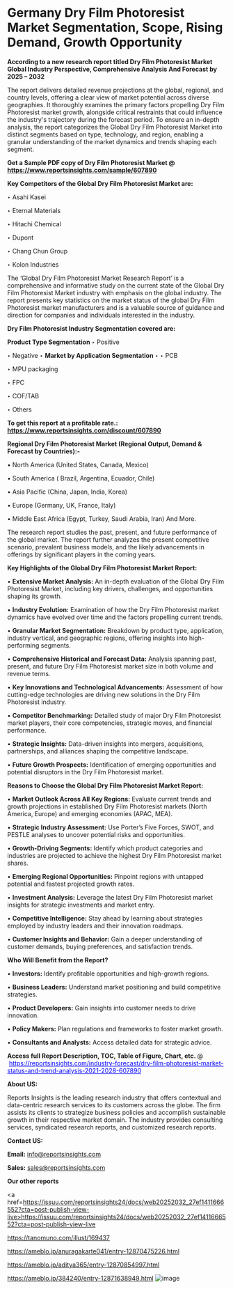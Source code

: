 # Germany Dry Film Photoresist Market Segmentation, Scope, Rising Demand, Growth Opportunity 

<strong>According to a new research report titled Dry Film Photoresist Market Global Industry Perspective, Comprehensive Analysis And Forecast by 2025 – 2032</strong>

The report delivers detailed revenue projections at the global, regional, and country levels, offering a clear view of market potential across diverse geographies. It thoroughly examines the primary factors propelling Dry Film Photoresist market growth, alongside critical restraints that could influence the industry's trajectory during the forecast period. To ensure an in-depth analysis, the report categorizes the Global Dry Film Photoresist Market into distinct segments based on type, technology, and region, enabling a granular understanding of the market dynamics and trends shaping each segment.

<strong>Get a Sample PDF copy of Dry Film Photoresist Market </strong><strong>@<a href=https://www.reportsinsights.com/sample/607890 style=color:#0000ff;> https://www.reportsinsights.com/sample/607890</a></strong></font>

<strong>Key Competitors of the Global Dry Film Photoresist Market are:</strong>

‣ Asahi Kasei

‣ Eternal Materials

‣ Hitachi Chemical

‣ Dupont

‣ Chang Chun Group

‣ Kolon Industries

The ‘Global Dry Film Photoresist Market Research Report’ is a comprehensive and informative study on the current state of the Global Dry Film Photoresist Market industry with emphasis on the global industry. The report presents key statistics on the market status of the global Dry Film Photoresist market manufacturers and is a valuable source of guidance and direction for companies and individuals interested in the industry.

<strong>Dry Film Photoresist Industry Segmentation covered are:</strong>

<strong>Product Type Segmentation</strong>
‣
Positive

‣ Negative
‣ 
<strong>Market by Application Segmentation</strong>
‣
‣  PCB

‣ MPU packaging

‣ FPC

‣ COF/TAB

‣ Others

<strong>To get this report at a profitable rate.: <a href=https://www.reportsinsights.com/discount/607890 style=color:#0000ff;>https://www.reportsinsights.com/discount/607890</a></strong></font>

<strong>Regional Dry Film Photoresist Market (Regional Output, Demand &amp; Forecast by Countries):-</strong>

• North America (United States, Canada, Mexico)

• South America ( Brazil, Argentina, Ecuador, Chile)

• Asia Pacific (China, Japan, India, Korea)

• Europe (Germany, UK, France, Italy)

• Middle East Africa (Egypt, Turkey, Saudi Arabia, Iran) And More.

The research report studies the past, present, and future performance of the global market. The report further analyzes the present competitive scenario, prevalent business models, and the likely advancements in offerings by significant players in the coming years.

<strong>Key Highlights of the Global Dry Film Photoresist Market Report:</strong>

• <strong>Extensive Market Analysis:</strong> An in-depth evaluation of the Global Dry Film Photoresist Market, including key drivers, challenges, and opportunities shaping its growth.

• <strong>Industry Evolution:</strong> Examination of how the Dry Film Photoresist market dynamics have evolved over time and the factors propelling current trends.

• <strong>Granular Market Segmentation:</strong> Breakdown by product type, application, industry vertical, and geographic regions, offering insights into high-performing segments.

• <strong>Comprehensive Historical and Forecast Data:</strong> Analysis spanning past, present, and future Dry Film Photoresist market size in both volume and revenue terms.

• <strong>Key Innovations and Technological Advancements:</strong> Assessment of how cutting-edge technologies are driving new solutions in the Dry Film Photoresist industry.

• <strong>Competitor Benchmarking:</strong> Detailed study of major Dry Film Photoresist market players, their core competencies, strategic moves, and financial performance.

• <strong>Strategic Insights:</strong> Data-driven insights into mergers, acquisitions, partnerships, and alliances shaping the competitive landscape.

• <strong>Future Growth Prospects:</strong> Identification of emerging opportunities and potential disruptors in the Dry Film Photoresist market.

<strong>Reasons to Choose the Global Dry Film Photoresist Market Report:</strong>

• <strong>Market Outlook Across All Key Regions:</strong> Evaluate current trends and growth projections in established Dry Film Photoresist markets (North America, Europe) and emerging economies (APAC, MEA).

• <strong>Strategic Industry Assessment:</strong> Use Porter’s Five Forces, SWOT, and PESTLE analyses to uncover potential risks and opportunities.

• <strong>Growth-Driving Segments:</strong> Identify which product categories and industries are projected to achieve the highest Dry Film Photoresist market shares.

• <strong>Emerging Regional Opportunities:</strong> Pinpoint regions with untapped potential and fastest projected growth rates.

• <strong>Investment Analysis:</strong> Leverage the latest Dry Film Photoresist market insights for strategic investments and market entry.

• <strong>Competitive Intelligence:</strong> Stay ahead by learning about strategies employed by industry leaders and their innovation roadmaps.

• <strong>Customer Insights and Behavior:</strong> Gain a deeper understanding of customer demands, buying preferences, and satisfaction trends.

<strong>Who Will Benefit from the Report?</strong>

• <strong>Investors:</strong> Identify profitable opportunities and high-growth regions.

• <strong>Business Leaders:</strong> Understand market positioning and build competitive strategies.

• <strong>Product Developers:</strong> Gain insights into customer needs to drive innovation.

• <strong>Policy Makers:</strong> Plan regulations and frameworks to foster market growth.

• <strong>Consultants and Analysts:</strong> Access detailed data for strategic advice.
</ul>
<strong>Access full Report Description, TOC, Table of Figure, Chart, etc. </strong>@  <a href=https://reportsinsights.com/industry-forecast/dry-film-photoresist-market-status-and-trend-analysis-2021-2028-607890 style=color:#0000ff;>https://reportsinsights.com/industry-forecast/dry-film-photoresist-market-status-and-trend-analysis-2021-2028-607890</a></font>

<strong><strong>About US</strong>:</strong>

Reports Insights is the leading research industry that offers contextual and data-centric research services to its customers across the globe. The firm assists its clients to strategize business policies and accomplish sustainable growth in their respective market domain. The industry provides consulting services, syndicated research reports, and customized research reports.

<strong>Contact US:</strong>

<p class=""""><b>Email:</b> <a href=mailto:info@reportsinsights.com>info@reportsinsights.com</a></p>
<p class=""""><b>Sales:</b> <a href=mailto:sales@reportsinsights.com>sales@reportsinsights.com</a></p>

<strong>Our other reports</strong>

<a href=https://issuu.com/reportsinsights24/docs/web20252032_27ef1411666552?cta=post-publish-view-live>https://issuu.com/reportsinsights24/docs/web20252032_27ef1411666552?cta=post-publish-view-live</a>

<a href=https://tanomuno.com/illust/169437>https://tanomuno.com/illust/169437</a>

<a href=https://ameblo.jp/anuragakarte041/entry-12870475226.html>https://ameblo.jp/anuragakarte041/entry-12870475226.html</a>

<a href=https://ameblo.jp/aditya365/entry-12870854997.html>https://ameblo.jp/aditya365/entry-12870854997.html</a>

<a href=https://ameblo.jp/384240/entry-12871638949.html>https://ameblo.jp/384240/entry-12871638949.html</a>
![image](https://github.com/user-attachments/assets/2c08eb7e-86aa-4296-b7ea-cc1c945d7e94)
